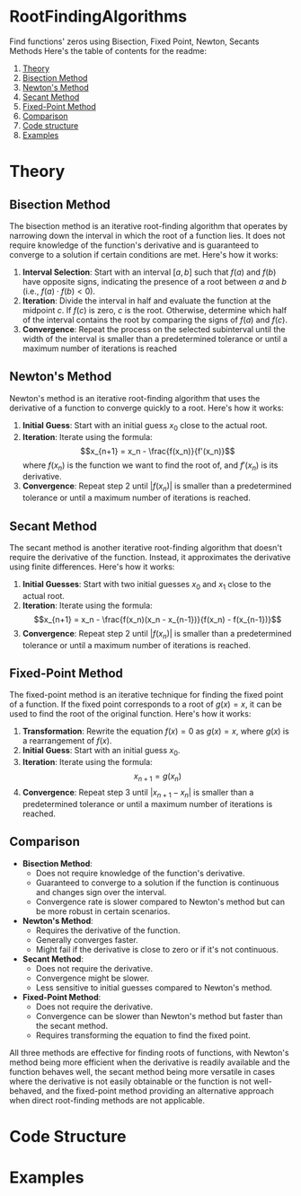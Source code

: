 # RootFindingAlgorithms
Find functions' zeros using Bisection, Fixed Point, Newton, Secants Methods
Here's the table of contents for the readme:
1. [Theory](#theory)
  1. [Bisection Method](#bisection-method)
  2. [Newton's Method](#newtons-method)
  3. [Secant Method](#secant-method)
  4. [Fixed-Point Method](#fixed-point-method)
  5. [Comparison](#comparison)
2. [Code structure](#code-structure)
3. [Examples](#examples)

# Theory
## Bisection Method

The bisection method is an iterative root-finding algorithm that operates by narrowing down the interval in which the root of a function lies. It does not require knowledge of the function's derivative and is guaranteed to converge to a solution if certain conditions are met. Here's how it works:

1. **Interval Selection**: Start with an interval $[a, b]$ such that $f(a)$ and $f(b)$ have opposite signs, indicating the presence of a root between $a$ and $b$ (i.e., $f(a) \cdot f(b) < 0$).
2. **Iteration**: Divide the interval in half and evaluate the function at the midpoint $c$. If $f(c)$ is zero, $c$ is the root. Otherwise, determine which half of the interval contains the root by comparing the signs of $f(a)$ and $f(c)$.
3. **Convergence**: Repeat the process on the selected subinterval until the width of the interval is smaller than a predetermined tolerance or until a maximum number of iterations is reached

## Newton's Method

Newton's method is an iterative root-finding algorithm that uses the derivative of a function to converge quickly to a root. Here's how it works:

1. **Initial Guess**: Start with an initial guess $x_0$ close to the actual root.
2. **Iteration**: Iterate using the formula:
   $$x_{n+1} = x_n - \frac{f(x_n)}{f'(x_n)}$$
   where $f(x_n)$ is the function we want to find the root of, and $f'(x_n)$ is its derivative.
3. **Convergence**: Repeat step 2 until $|f(x_n)|$ is smaller than a predetermined tolerance or until a maximum number of iterations is reached.

## Secant Method

The secant method is another iterative root-finding algorithm that doesn't require the derivative of the function. Instead, it approximates the derivative using finite differences. Here's how it works:

1. **Initial Guesses**: Start with two initial guesses $x_0$ and $x_1$ close to the actual root.
2. **Iteration**: Iterate using the formula:
   $$x_{n+1} = x_n - \frac{f(x_n)(x_n - x_{n-1})}{f(x_n) - f(x_{n-1})}$$
3. **Convergence**: Repeat step 2 until $|f(x_n)|$ is smaller than a predetermined tolerance or until a maximum number of iterations is reached.

## Fixed-Point Method

The fixed-point method is an iterative technique for finding the fixed point of a function. If the fixed point corresponds to a root of $g(x) = x$, it can be used to find the root of the original function. Here's how it works:

1. **Transformation**: Rewrite the equation $f(x) = 0$ as $g(x) = x$, where $g(x)$ is a rearrangement of $f(x)$.
2. **Initial Guess**: Start with an initial guess $x_0$.
3. **Iteration**: Iterate using the formula:
   $$x_{n+1} = g(x_n)$$
4. **Convergence**: Repeat step 3 until $|x_{n+1} - x_n|$ is smaller than a predetermined tolerance or until a maximum number of iterations is reached.

## Comparison

- **Bisection Method**:
  - Does not require knowledge of the function's derivative.
  - Guaranteed to converge to a solution if the function is continuous and changes sign over the interval.
  - Convergence rate is slower compared to Newton's method but can be more robust in certain scenarios.
- **Newton's Method**:
  - Requires the derivative of the function.
  - Generally converges faster.
  - Might fail if the derivative is close to zero or if it's not continuous.
- **Secant Method**:
  - Does not require the derivative.
  - Convergence might be slower.
  - Less sensitive to initial guesses compared to Newton's method.
- **Fixed-Point Method**:
  - Does not require the derivative.
  - Convergence can be slower than Newton's method but faster than the secant method.
  - Requires transforming the equation to find the fixed point.

All three methods are effective for finding roots of functions, with Newton's method being more efficient when the derivative is readily available and the function behaves well, the secant method being more versatile in cases where the derivative is not easily obtainable or the function is not well-behaved, and the fixed-point method providing an alternative approach when direct root-finding methods are not applicable.

# Code Structure

# Examples
